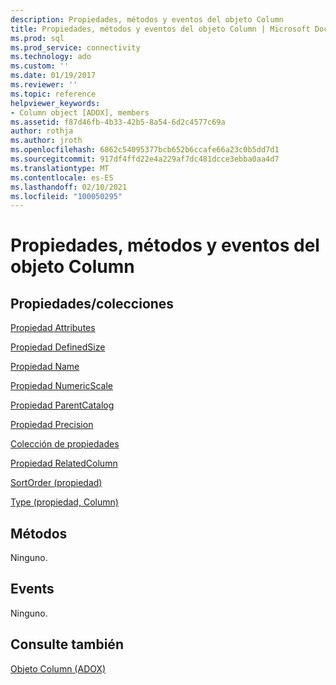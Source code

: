 ```yaml
---
description: Propiedades, métodos y eventos del objeto Column
title: Propiedades, métodos y eventos del objeto Column | Microsoft Docs
ms.prod: sql
ms.prod_service: connectivity
ms.technology: ado
ms.custom: ''
ms.date: 01/19/2017
ms.reviewer: ''
ms.topic: reference
helpviewer_keywords:
- Column object [ADOX], members
ms.assetid: f87d46fb-4b33-42b5-8a54-6d2c4577c69a
author: rothja
ms.author: jroth
ms.openlocfilehash: 6862c54095377bcb652b6ccafe66a23c0b5dd7d1
ms.sourcegitcommit: 917df4ffd22e4a229af7dc481dcce3ebba0aa4d7
ms.translationtype: MT
ms.contentlocale: es-ES
ms.lasthandoff: 02/10/2021
ms.locfileid: "100050295"
---
```

# <a name="column-object-properties-methods-and-events"></a>Propiedades, métodos y eventos del objeto Column
## <a name="propertiescollections"></a>Propiedades/colecciones  
 [Propiedad Attributes](./attributes-property-adox.md)  
  
 [Propiedad DefinedSize](./definedsize-property-adox.md)  
  
 [Propiedad Name](./name-property-adox.md)  
  
 [Propiedad NumericScale](./numericscale-property-adox.md)  
  
 [Propiedad ParentCatalog](./parentcatalog-property-adox.md)  
  
 [Propiedad Precision](./precision-property-adox.md)  
  
 [Colección de propiedades](../ado-api/properties-collection-ado.md)  
  
 [Propiedad RelatedColumn](./relatedcolumn-property-adox.md)  
  
 [SortOrder (propiedad)](./sortorder-property-adox.md)  
  
 [Type (propiedad, Column)](./type-property-column-adox.md)  
  
## <a name="methods"></a>Métodos  
 Ninguno.  
  
## <a name="events"></a>Events  
 Ninguno.  
  
## <a name="see-also"></a>Consulte también  
 [Objeto Column (ADOX)](./column-object-adox.md)